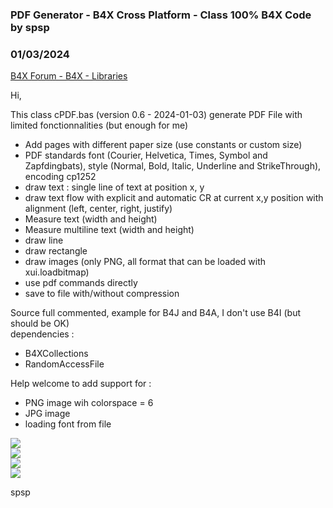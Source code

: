 ###  PDF Generator - B4X Cross Platform - Class 100% B4X Code by spsp
### 01/03/2024
[B4X Forum - B4X - Libraries](https://www.b4x.com/android/forum/threads/145181/)

Hi,  
  
This class cPDF.bas (version 0.6 - 2024-01-03) generate PDF File with limited fonctionnalities (but enough for me)  

- Add pages with different paper size (use constants or custom size)
- PDF standards font (Courier, Helvetica, Times, Symbol and Zapfdingbats), style (Normal, Bold, Italic, Underline and StrikeThrough), encoding cp1252
- draw text : single line of text at position x, y
- draw text flow with explicit and automatic CR at current x,y position with alignment (left, center, right, justify)
- Measure text (width and height)
- Measure multiline text (width and height)
- draw line
- draw rectangle
- draw images (only PNG, all format that can be loaded with xui.loadbitmap)
- use pdf commands directly
- save to file with/without compression

Source full commented, example for B4J and B4A, I don't use B4I (but should be OK)  
dependencies :  

- B4XCollections
- RandomAccessFile

  
Help welcome to add support for :  

- PNG image wih colorspace = 6
- JPG image
- loading font from file

  
![](https://www.b4x.com/android/forum/attachments/137882)  
![](https://www.b4x.com/android/forum/attachments/137554)  
![](https://www.b4x.com/android/forum/attachments/137555)  
![](https://www.b4x.com/android/forum/attachments/149227)  
  
  
  
spsp